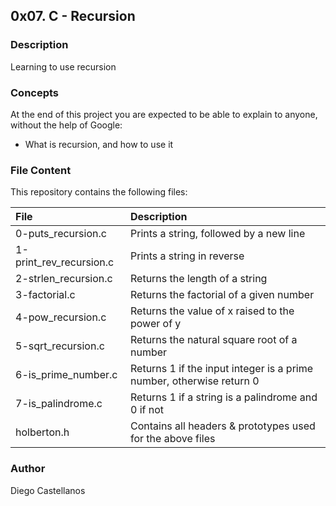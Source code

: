 ## 0x07. C - Recursion

### Description
Learning to use recursion

### Concepts
At the end of this project you are expected to be able to explain to anyone, without the help of Google:

- What is recursion, and how to use it


### File Content
This repository contains the following files:

| File | Description |
| :--- | :--- |
| 0-puts_recursion.c | Prints a string, followed by a new line |
| 1-print_rev_recursion.c | Prints a string in reverse |
| 2-strlen_recursion.c | Returns the length of a string |
| 3-factorial.c | Returns the factorial of a given number |
| 4-pow_recursion.c | Returns the value of x raised to the power of y |
| 5-sqrt_recursion.c | Returns the natural square root of a number |
| 6-is_prime_number.c | Returns 1 if the input integer is a prime number, otherwise return 0 |
| 7-is_palindrome.c | Returns 1 if a string is a palindrome and 0 if not |
| holberton.h | Contains all headers & prototypes used for the above files |

### Author
Diego Castellanos
